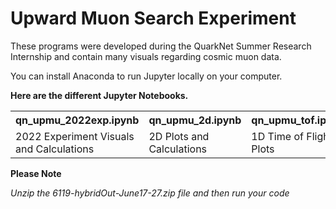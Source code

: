 # Upward Muon Search Experiment

These programs were developed during the QuarkNet Summer Research Internship and contain many visuals regarding cosmic muon data.

You can  install Anaconda to run Jupyter locally on your computer. 

<strong>Here are the different Jupyter Notebooks.</strong>
<table style="width:100%">
  <tr>
    <th>qn_upmu_2022exp.ipynb</th>
    <th>qn_upmu_2d.ipynb</th>
    <th>qn_upmu_tof.ipynb</th>
  </tr>
  <tr>
    <td>2022 Experiment Visuals and Calculations</td>
    <td>2D Plots and Calculations</td>
    <td>1D Time of Flight Plots</td>
  </tr>
</table>

<strong>Please Note</strong>
<p><i>Unzip the 6119-hybridOut-June17-27.zip file and then run your code</i></p>







